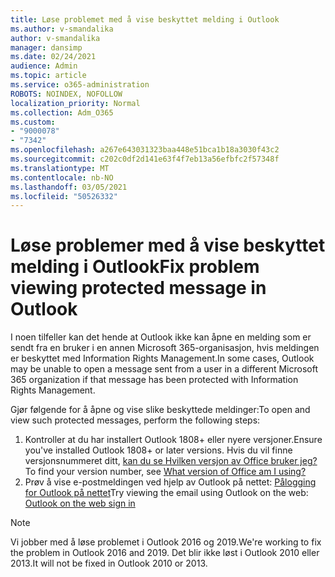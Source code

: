 ```yaml
---
title: Løse problemet med å vise beskyttet melding i Outlook
ms.author: v-smandalika
author: v-smandalika
manager: dansimp
ms.date: 02/24/2021
audience: Admin
ms.topic: article
ms.service: o365-administration
ROBOTS: NOINDEX, NOFOLLOW
localization_priority: Normal
ms.collection: Adm_O365
ms.custom:
- "9000078"
- "7342"
ms.openlocfilehash: a267e643031323baa448e51bca1b18a3030f43c2
ms.sourcegitcommit: c202c0df2d141e63f4f7eb13a56efbfc2f57348f
ms.translationtype: MT
ms.contentlocale: nb-NO
ms.lasthandoff: 03/05/2021
ms.locfileid: "50526332"
---
```

# <a name="fix-problem-viewing-protected-message-in-outlook"></a><span data-ttu-id="1008a-102">Løse problemer med å vise beskyttet melding i Outlook</span><span class="sxs-lookup"><span data-stu-id="1008a-102">Fix problem viewing protected message in Outlook</span></span>

<span data-ttu-id="1008a-103">I noen tilfeller kan det hende at Outlook ikke kan åpne en melding som er sendt fra en bruker i en annen Microsoft 365-organisasjon, hvis meldingen er beskyttet med Information Rights Management.</span><span class="sxs-lookup"><span data-stu-id="1008a-103">In some cases, Outlook may be unable to open a message sent from a user in a different Microsoft 365 organization if that message has been protected with Information Rights Management.</span></span>

<span data-ttu-id="1008a-104">Gjør følgende for å åpne og vise slike beskyttede meldinger:</span><span class="sxs-lookup"><span data-stu-id="1008a-104">To open and view such protected messages, perform the following steps:</span></span>

1. <span data-ttu-id="1008a-105">Kontroller at du har installert Outlook 1808+ eller nyere versjoner.</span><span class="sxs-lookup"><span data-stu-id="1008a-105">Ensure you've installed Outlook 1808+ or later versions.</span></span> <span data-ttu-id="1008a-106">Hvis du vil finne versjonsnummeret ditt, [kan du se Hvilken versjon av Office bruker jeg?](https://support.microsoft.com/office/about-office-what-version-of-office-am-i-using-932788b8-a3ce-44bf-bb09-e334518b8b19)</span><span class="sxs-lookup"><span data-stu-id="1008a-106">To find your version number, see [What version of Office am I using?](https://support.microsoft.com/office/about-office-what-version-of-office-am-i-using-932788b8-a3ce-44bf-bb09-e334518b8b19)</span></span>
2. <span data-ttu-id="1008a-107">Prøv å vise e-postmeldingen ved hjelp av Outlook på nettet: [Pålogging for Outlook på nettet](https://outlook.office365.com/mail/inbox)</span><span class="sxs-lookup"><span data-stu-id="1008a-107">Try viewing the email using Outlook on the web: [Outlook on the web sign in](https://outlook.office365.com/mail/inbox)</span></span>

> [!NOTE]
> <span data-ttu-id="1008a-108">Vi jobber med å løse problemet i Outlook 2016 og 2019.</span><span class="sxs-lookup"><span data-stu-id="1008a-108">We're working to fix the problem in Outlook 2016 and 2019.</span></span> <span data-ttu-id="1008a-109">Det blir ikke løst i Outlook 2010 eller 2013.</span><span class="sxs-lookup"><span data-stu-id="1008a-109">It will not be fixed in Outlook 2010 or 2013.</span></span>
